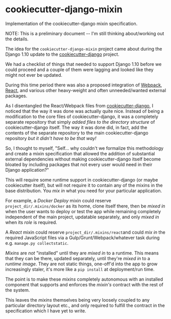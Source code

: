 # cookiecutter-django-mixin
Implementation of the cookiecutter-django mixin specification.

NOTE: This is a preliminary document -- I'm still thinking about/working out the details.

The idea for the `cookiecutter-django-mixin` project came about during the Django 1.10 update to the [cookiecutter-django][ccd] project.  

We had a checklist of things that needed to support Django 1.10 before we could proceed and a couple of them were lagging and looked like they might not ever be updated.

During this time period there was also a proposed integration of [Webpack](https://webpack.github.io/), [React](https://facebook.github.io/react/), and various other heavy-weight and often unneeded/wanted external packages.

As I disentangled the React/Webpack files from [cookiecutter-django][ccd], I noticed that the way it was done was actually quite nice.  Instead of being a modification to the core files of cookiecutter-django, it was a completely separate repository that simply *added files to the directory structure* of cookiecutter-django itself.  The way it was done did, in fact, add the contents of the separate repository to the main cookiecutter-django repository *but it didn't have to be that way!*

So, I thought to myself, "Self... why couldn't we formalize this methodology and create a mixin specification that allowed the addition of substantial external dependencies without making cookiecutter-django itself become bloated by including packages that not every user would need in their Django application?"

This will require some runtime support in cookiecutter-django (or maybe cookiecutter itself), but will not require it to contain any of the mixins in the base distribution.  You *mix in* what you need for your particular application.

For example, a _Docker Deploy_ mixin could reserve `project_dir/.mixins/docker` as its home, clone itself there, then be *mixed in* when the user wants to deploy or test the app while remaining completely independent of the main project, updatable separately, and only *mixed in* when its *role* is required.

A _React_ mixin could reserve `project_dir/.mixins/react`and could *mix in* the required JavaScript files via a Gulp/Grunt/Webpack/whatever task during e.g. `manage.py collectstatic`.

*Mixins* are *not* "installed" until they are *mixed in* to a runtime.  This means that they can be there, updated separately, until they're *mixed in* to a *runtime image*.  They are not static things, one-off'd into the app to grow increasingly staler, it's more like a `pip install` at deployment/run time.

The point is to make these *mixins* completely autonomous with an installed component that supports and enforces the *mixin's* contract with the rest of the system.

This leaves the *mixins* themselves being very loosely coupled to any particular directory layout etc., and only required to fulfill the contract in the specification which I have yet to write.

[ccd]: https://github.com/pydanny/cookiecutter-django "Cookiecutter Django"
